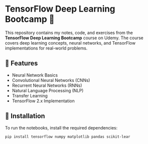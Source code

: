 # TensorFlow Deep Learning Bootcamp 🚀  

This repository contains my notes, code, and exercises from the **TensorFlow Deep Learning Bootcamp** course on Udemy. The course covers deep learning concepts, neural networks, and TensorFlow implementations for real-world problems.

## 📌 Features  
- Neural Network Basics  
- Convolutional Neural Networks (CNNs)  
- Recurrent Neural Networks (RNNs)  
- Natural Language Processing (NLP)  
- Transfer Learning  
- TensorFlow 2.x Implementation  

## 🔧 Installation  
To run the notebooks, install the required dependencies:  

```bash
pip install tensorflow numpy matplotlib pandas scikit-lear
